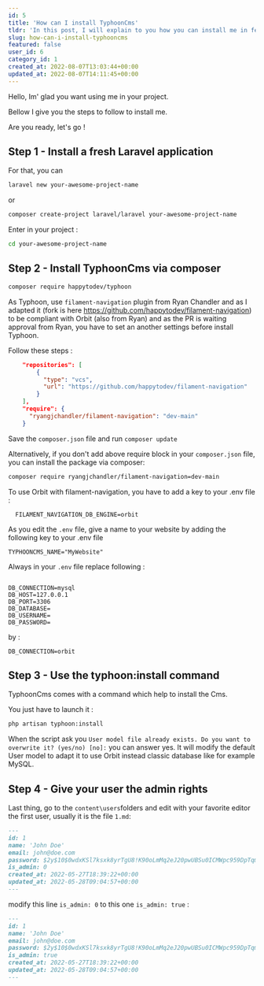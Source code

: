 ```yaml
---
id: 5
title: 'How can I install TyphoonCms'
tldr: 'In this post, I will explain to you how you can install me in few steps'
slug: how-can-i-install-typhooncms
featured: false
user_id: 6
category_id: 1
created_at: 2022-08-07T13:03:44+00:00
updated_at: 2022-08-07T14:11:45+00:00
---
```

Hello, Im' glad you want using me in your project.

Bellow I give you the steps to follow to install me.

Are you ready, let's go !

## Step 1 - Install a fresh Laravel application

For that, you can 

```bash
laravel new your-awesome-project-name
```

or

```bash
composer create-project laravel/laravel your-awesome-project-name
```

Enter in your project : 


```bash
cd your-awesome-project-name
```

## Step 2 - Install TyphoonCms via composer

```bash
composer require happytodev/typhoon
```


As Typhoon, use `filament-navigation` plugin from Ryan Chandler and as I adapted it (fork is here https://github.com/happytodev/filament-navigation) to be compliant with Orbit (also from Ryan) and as the PR is waiting approval from Ryan, you have to set an another settings before install Typhoon.

Follow these steps :

```json
    "repositories": [
        {
          "type": "vcs",
          "url": "https://github.com/happytodev/filament-navigation"
        }
    ],
    "require": {
      "ryangjchandler/filament-navigation": "dev-main"
    }
```

Save the `composer.json` file and run `composer update`

Alternatively, if you don't add above require block in your `composer.json` file, you can install the package via composer:

```bash
composer require ryangjchandler/filament-navigation=dev-main
```

To use Orbit with filament-navigation, you have to add a key to your .env file :

```env
  FILAMENT_NAVIGATION_DB_ENGINE=orbit
```

As you edit the `.env` file, give a name to your website by adding the following key to your .env file

```env
TYPHOONCMS_NAME="MyWebsite"
```

Always in your `.env` file replace following : 

```env

DB_CONNECTION=mysql
DB_HOST=127.0.0.1
DB_PORT=3306
DB_DATABASE=
DB_USERNAME=
DB_PASSWORD=
```

by : 

```env
DB_CONNECTION=orbit
```

## Step 3 - Use the typhoon:install command

TyphoonCms comes with a command which help to install the Cms.

You just have to launch it :

```bash
php artisan typhoon:install
```

When the script ask you `User model file already exists. Do you want to overwrite it? (yes/no) [no]:` you can answer yes. It will modify the default User model to adapt it to use Orbit instead classic database like for example MySQL.

## Step 4 - Give your user the admin rights

Last thing, go to the `content\users`folders and edit with your favorite editor the first user, usually it is the file `1.md`:

```md
---
id: 1
name: 'John Doe'
email: john@doe.com
password: $2y$10$0wdxKSl7ksxk8yrTgU8!K90oLmMq2eJ20pwUBSu0ICMWpc959DpTqm
is_admin: 0
created_at: 2022-05-27T18:39:22+00:00
updated_at: 2022-05-28T09:04:57+00:00
---
```

modify this line `is_admin: 0` to this one `is_admin: true` :

```md
---
id: 1
name: 'John Doe'
email: john@doe.com
password: $2y$10$0wdxKSl7ksxk8yrTgU8!K90oLmMq2eJ20pwUBSu0ICMWpc959DpTqm
is_admin: true
created_at: 2022-05-27T18:39:22+00:00
updated_at: 2022-05-28T09:04:57+00:00
---
```


